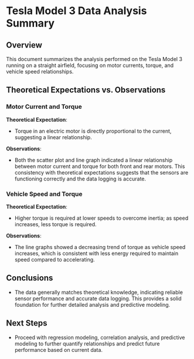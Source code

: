 
# Tesla Model 3 Data Analysis Summary

## Overview
This document summarizes the analysis performed on the Tesla Model 3 running on a straight airfield, focusing on motor currents, torque, and vehicle speed relationships.

## Theoretical Expectations vs. Observations

### Motor Current and Torque
**Theoretical Expectation**:
- Torque in an electric motor is directly proportional to the current, suggesting a linear relationship.

**Observations**:
- Both the scatter plot and line graph indicated a linear relationship between motor current and torque for both front and rear motors. This consistency with theoretical expectations suggests that the sensors are functioning correctly and the data logging is accurate.

### Vehicle Speed and Torque
**Theoretical Expectation**:
- Higher torque is required at lower speeds to overcome inertia; as speed increases, less torque is required.

**Observations**:
- The line graphs showed a decreasing trend of torque as vehicle speed increases, which is consistent with less energy required to maintain speed compared to accelerating.

## Conclusions
- The data generally matches theoretical knowledge, indicating reliable sensor performance and accurate data logging. This provides a solid foundation for further detailed analysis and predictive modeling.

## Next Steps
- Proceed with regression modeling, correlation analysis, and predictive modeling to further quantify relationships and predict future performance based on current data.
